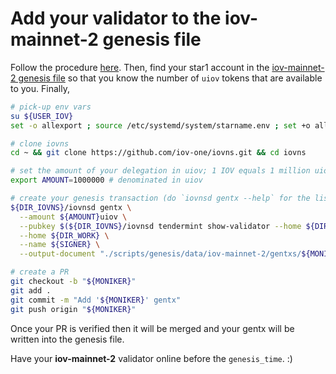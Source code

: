 # Add your validator to the iov-mainnet-2 genesis file #

Follow the procedure [here](https://docs.iov.one/for-validators/mainnet).  Then, find your star1 account in the [iov-mainnet-2 genesis file](https://gist.github.com/davepuchyr/4fe7e002061c537ddb116fee7a2f8e47/raw/genesis.json) so that you know the number of `uiov` tokens that are available to you.  Finally,

```bash
# pick-up env vars
su ${USER_IOV}
set -o allexport ; source /etc/systemd/system/starname.env ; set +o allexport

# clone iovns
cd ~ && git clone https://github.com/iov-one/iovns.git && cd iovns

# set the amount of your delegation in uiov; 1 IOV equals 1 million uiov
export AMOUNT=1000000 # denominated in uiov

# create your genesis transaction (do `iovnsd gentx --help` for the list of available flags)
${DIR_IOVNS}/iovnsd gentx \
  --amount ${AMOUNT}uiov \
  --pubkey $(${DIR_IOVNS}/iovnsd tendermint show-validator --home ${DIR_WORK}) \
  --home ${DIR_WORK} \
  --name ${SIGNER} \
  --output-document "./scripts/genesis/data/iov-mainnet-2/gentxs/${MONIKER}.json"

# create a PR
git checkout -b "${MONIKER}"
git add .
git commit -m "Add '${MONIKER}' gentx"
git push origin "${MONIKER}"
```

Once your PR is verified then it will be merged and your gentx will be written into the genesis file.

Have your **iov-mainnet-2** validator online before the `genesis_time`. :)

